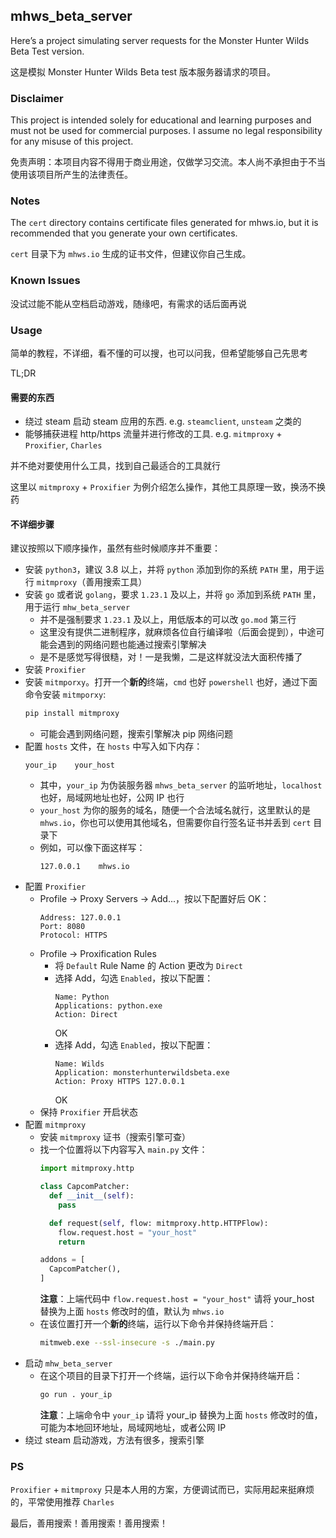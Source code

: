 ## mhws_beta_server

Here’s a project simulating server requests for the Monster Hunter Wilds Beta Test version.

这是模拟 Monster Hunter Wilds Beta test 版本服务器请求的项目。

### Disclaimer
This project is intended solely for educational and learning purposes and must not be used for commercial purposes. I assume no legal responsibility for any misuse of this project.

免责声明：本项目内容不得用于商业用途，仅做学习交流。本人尚不承担由于不当使用该项目所产生的法律责任。

### Notes
The `cert` directory contains certificate files generated for mhws.io, but it is recommended that you generate your own certificates.

`cert` 目录下为 `mhws.io` 生成的证书文件，但建议你自己生成。

### Known Issues
没试过能不能从空档启动游戏，随缘吧，有需求的话后面再说

### Usage

简单的教程，不详细，看不懂的可以搜，也可以问我，但希望能够自己先思考

TL;DR

#### 需要的东西

- 绕过 steam 启动 steam 应用的东西. e.g. `steamclient`, `unsteam` 之类的
- 能够捕获进程 http/https 流量并进行修改的工具. e.g. `mitmproxy` + `Proxifier`, `Charles`

并不绝对要使用什么工具，找到自己最适合的工具就行

这里以 `mitmproxy` + `Proxifier` 为例介绍怎么操作，其他工具原理一致，换汤不换药

#### 不详细步骤

建议按照以下顺序操作，虽然有些时候顺序并不重要：

- 安装 `python3`，建议 3.8 以上，并将 `python` 添加到你的系统 `PATH` 里，用于运行 `mitmproxy`（善用搜索工具）
- 安装 `go` 或者说 `golang`，要求 `1.23.1` 及以上，并将 `go` 添加到系统 `PATH` 里，用于运行 `mhw_beta_server`
  - 并不是强制要求 `1.23.1` 及以上，用低版本的可以改 `go.mod` 第三行
  - 这里没有提供二进制程序，就麻烦各位自行编译啦（后面会提到），中途可能会遇到的网络问题也能通过搜索引擎解决
  - 是不是感觉写得很糙，对！一是我懒，二是这样就没法大面积传播了
- 安装 `Proxifier`
- 安装 `mitmporxy`。打开一个**新的**终端，`cmd` 也好 `powershell` 也好，通过下面命令安装 `mitmporxy`:
  ```bash
  pip install mitmproxy
  ```
  - 可能会遇到网络问题，搜索引擎解决 pip 网络问题
- 配置 `hosts` 文件，在 `hosts` 中写入如下内存：
  ```text
  your_ip    your_host
  ```
  - 其中，`your_ip` 为伪装服务器 `mhws_beta_server` 的监听地址，`localhost` 也好，局域网地址也好，公网 IP 也行
  - `your_host` 为你的服务的域名，随便一个合法域名就行，这里默认的是 `mhws.io`，你也可以使用其他域名，但需要你自行签名证书并丢到 `cert` 目录下
  - 例如，可以像下面这样写：
    ```text
    127.0.0.1    mhws.io
    ```
- 配置 `Proxifier`
  - Profile -> Proxy Servers -> Add...，按以下配置好后 OK：
    ```text
    Address: 127.0.0.1
    Port: 8080
    Protocol: HTTPS
    ```
  - Profile -> Proxification Rules
    - 将 `Default` Rule Name 的 Action 更改为 `Direct`
    - 选择 Add，勾选 `Enabled`，按以下配置：
      ```text
      Name: Python
      Applications: python.exe
      Action: Direct
      ```
      OK
    - 选择 Add，勾选 `Enabled`，按以下配置：
      ```text
      Name: Wilds
      Application: monsterhunterwildsbeta.exe
      Action: Proxy HTTPS 127.0.0.1
      ```
      OK
  - 保持 `Proxifier` 开启状态
- 配置 `mitmproxy`
  - 安装 `mitmproxy` 证书（搜索引擎可查）
  - 找一个位置将以下内容写入 `main.py` 文件：
    ```python
    import mitmproxy.http
    
    class CapcomPatcher:
      def __init__(self):
        pass

      def request(self, flow: mitmproxy.http.HTTPFlow):
        flow.request.host = "your_host"
        return

    addons = [
      CapcomPatcher(),
    ]
    ```
    **注意**：上端代码中 `flow.request.host = "your_host"` 请将 your_host 替换为上面 `hosts` 修改时的值，默认为 `mhws.io`
  - 在该位置打开一个**新的**终端，运行以下命令并保持终端开启：
    ```bash
    mitmweb.exe --ssl-insecure -s ./main.py
    ```
- 启动 `mhw_beta_server`
  - 在这个项目的目录下打开一个终端，运行以下命令并保持终端开启：
    ```bash
    go run . your_ip
    ```
    **注意**：上端命令中 `your_ip` 请将 your_ip 替换为上面 `hosts` 修改时的值，可能为本地回环地址，局域网地址，或者公网 IP
- 绕过 steam 启动游戏，方法有很多，搜索引擎

### PS
`Proxifier` + `mitmproxy` 只是本人用的方案，方便调试而已，实际用起来挺麻烦的，平常使用推荐 `Charles`

最后，善用搜索！善用搜索！善用搜索！
